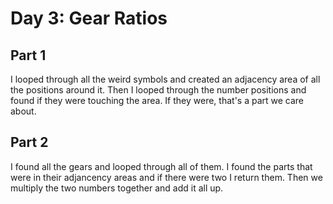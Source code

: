 # Day 3: Gear Ratios

## Part 1

I looped through all the weird symbols and created an adjacency area of all the positions around it. Then I looped through the number positions and found if they were touching the area. If they were, that's a part we care about.

## Part 2

I found all the gears and looped through all of them. I found the parts that were in their adjancency areas and if there were two I return them. Then we multiply the two numbers together and add it all up.
